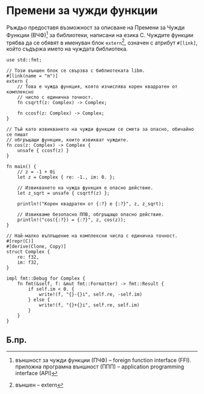 # Премени за чужди функции 

Ръждьо предоставя възможност за описване на Премени за Чужди Функции (ВЧФ)[^FFI] за
библиотеки, написани на езика C. Чуждите функции трябва да се обявят в именуван
блок `extern`[^extern], означен с атрибут `#[link]`, който съдържа името на
чуждата библиотека.

```rust,ignore
use std::fmt;

// Този външен блок се свързва с библиотеката libm.
#[link(name = "m")]
extern {
    // Това е чужда функция, която изчислява корен квадратен от комплексно
    // число с единична точност.
    fn csqrtf(z: Complex) -> Complex;

    fn ccosf(z: Complex) -> Complex;
}

// Тъй като извикването на чужди функции се смята за опасно, обичайно се пишат
// обгръщащи функции, които извикват чуждите.
fn cos(z: Complex) -> Complex {
    unsafe { ccosf(z) }
}

fn main() {
    // z = -1 + 0i
    let z = Complex { re: -1., im: 0. };

    // Извикването на чужда функция е опасно действие.
    let z_sqrt = unsafe { csqrtf(z) };

    println!("Корен квадратен от {:?} е {:?}", z, z_sqrt);

    // Извикваме безопасно ППВ, обгръщащо опасно действие.
    println!("cos({:?}) = {:?}", z, cos(z));
}

// Най-малко въплъщение на комплексни числа с единична точност.
#[repr(C)]
#[derive(Clone, Copy)]
struct Complex {
    re: f32,
    im: f32,
}

impl fmt::Debug for Complex {
    fn fmt(&self, f: &mut fmt::Formatter) -> fmt::Result {
        if self.im < 0. {
            write!(f, "{}-{}i", self.re, -self.im)
        } else {
            write!(f, "{}+{}i", self.re, self.im)
        }
    }
}
```

## Б.пр.

[^FFI]: външност за чужди функции (ПЧФ) – foreign function interface
  (FFI). приложна програмна външност (ППП) – application programming
  interface (API)

[^extern]: външен – extern
